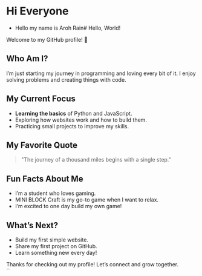 # Hi Everyone 
- Hello my name is Aroh Rain# Hello, World!

Welcome to my GitHub profile! 🌟  

## Who Am I?  
I’m just starting my journey in programming and loving every bit of it. I enjoy solving problems and creating things with code.  

## My Current Focus  
- **Learning the basics** of Python and JavaScript.  
- Exploring how websites work and how to build them.  
- Practicing small projects to improve my skills.  

## My Favorite Quote  
> "The journey of a thousand miles begins with a single step."  

## Fun Facts About Me  
- I’m a student who loves gaming.  
- MINI BLOCK Craft is my go-to game when I want to relax.  
- I’m excited to one day build my own game!  

## What’s Next?  
- Build my first simple website.  
- Share my first project on GitHub.  
- Learn something new every day!  

Thanks for checking out my profile! Let’s connect and grow together.  
``
